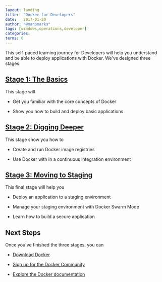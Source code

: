 ```yaml
---
layout: landing
title:  "Docker for Developers"
date:   2017-01-20
author: "@manomarks"
tags: [windows,operations,developer]
categories: 
terms: 0
---
```


This self-paced learning journey for Developers will help you understand and be able to deploy applications with Docker. We've designed three stages.

## [Stage 1: The Basics](/dev-stage1)

This stage will 
  
  * Get you familiar with the core concepts of Docker

  * Show you how to build and deploy basic applications


## [Stage 2: Digging Deeper](/dev-stage2)

This stage show you how to

  * Create and run Docker image registries

  * Use Docker with in a continuous integration environment
 

## [Stage 3: Moving to Staging](/dev-stage3)

This final stage will help you

  * Deploy an application to a staging environment

  * Manage your staging environment with Docker Swarm Mode

  * Learn how to build a secure application

## Next Steps

Once you've finished the three stages, you can

  * [Download Docker](https://docker.com/get-docker)

  * [Sign up for the Docker Community](https://community.docker.com)

  * [Explore the Docker documentation](https://docs.docker.com)